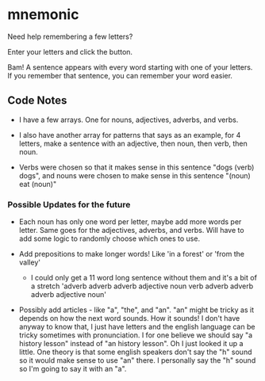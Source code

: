 # mnemonic

Need help remembering a few letters? 

Enter your letters and click the button.

Bam! A sentence appears with every word starting with one of your letters. If you remember that sentence, you can remember your word easier.

## Code Notes

- I have a few arrays. One for nouns, adjectives, adverbs, and verbs. 

- I also have another array for patterns that says as an example, for 4 letters, make a sentence with an adjective, then noun, then verb, then noun.

- Verbs were chosen so that it makes sense in this sentence "dogs (verb) dogs", and nouns were chosen to make sense in this sentence "(noun) eat (noun)"

### Possible Updates for the future

- Each noun has only one word per letter, maybe add more words per letter.  Same goes for the adjectives, adverbs, and verbs.  Will have to add some logic to randomly choose which ones to use.

- Add prepositions to make longer words! Like 'in a forest' or 'from the valley'

  - I could only get a 11 word long sentence without them and it's a bit of a stretch 'adverb adverb adverb adjective noun verb adverb adverb adverb adjective noun'
  
- Possibly add articles - like "a", "the", and "an".  "an" might be tricky as it depends on how the next word sounds. How it sounds! I don't have anyway to know that, I just have letters and the english language can be tricky sometimes with pronunciation. I for one believe we should say "a history lesson" instead of "an history lesson". Oh I just looked it up a little. One theory is that some english speakers don't say the "h" sound so it would make sense to use "an" there. I personally say the "h" sound so I'm going to say it with an "a".


